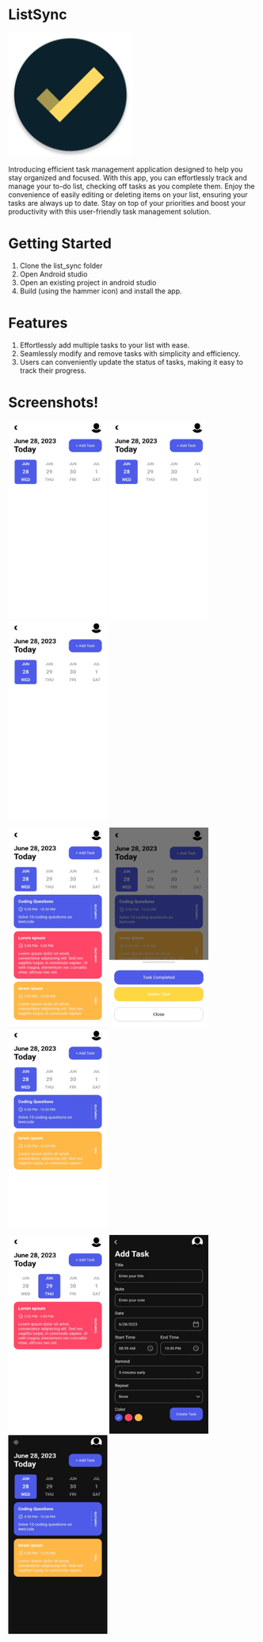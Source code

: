 # ListSync
<img src="https://github.com/Ansh86/ListSync/blob/master/logo.png" width="250" height="250">

Introducing  efficient task management application designed to help you stay organized and focused. With this app, you can effortlessly track and manage your to-do list, checking off tasks as you complete them. Enjoy the convenience of easily editing or deleting items on your list, ensuring your tasks are always up to date. Stay on top of your priorities and boost your productivity with this user-friendly task management solution.

# Getting Started
1. Clone the list_sync folder
2. Open Android studio
3. Open an existing project in android studio
4. Build (using the hammer icon) and install the app.

# Features 
1. Effortlessly add multiple tasks to your list with ease.
2. Seamlessly modify and remove tasks with simplicity and efficiency.
3. Users can conveniently update the status of tasks, making it easy to track their progress.

# Screenshots!
<img src="https://github.com/Ansh86/ListSync/blob/master/1.jpg" width="200" height="400">  <img src="https://github.com/Ansh86/ListSync/blob/master/1.jpg" width="200" height="400">  <img src="https://github.com/Ansh86/ListSync/blob/master/1.jpg" width="200" height="400">  

<img src="https://github.com/Ansh86/ListSync/blob/master/5.jpg" width="200" height="400">  <img src="https://github.com/Ansh86/ListSync/blob/master/4.jpg" width="200" height="400">  <img src="https://github.com/Ansh86/ListSync/blob/master/6.jpg" width="200" height="400">  

<img src="https://github.com/Ansh86/ListSync/blob/master/9.jpg" width="200" height="400">  <img src="https://github.com/Ansh86/ListSync/blob/master/7.jpg" width="200" height="400">  <img src="https://github.com/Ansh86/ListSync/blob/master/8.jpg" width="200" height="400">  




